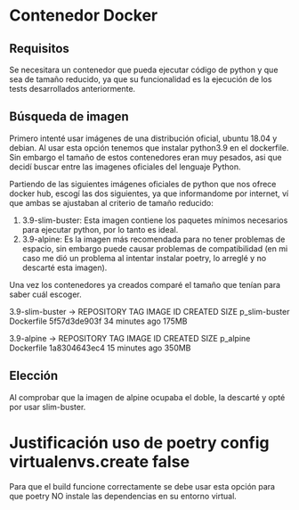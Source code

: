 # Contenedor Docker

## Requisitos
Se necesitara un contenedor que pueda ejecutar código de python y que sea de tamaño reducido, ya que su funcionalidad es la ejecución de los tests desarrollados anteriormente.

## Búsqueda de imagen
Primero intenté usar imágenes de una distribución oficial, ubuntu 18.04 y debian. Al usar esta opción tenemos que instalar python3.9 en el dockerfile. Sin embargo el tamaño de estos contenedores eran muy pesados, asi que decidí buscar entre las imagenes oficiales del lenguaje Python.

Partiendo de las siguientes imágenes oficiales de python que nos ofrece docker hub, escogí las dos siguientes, ya que informandome por internet, ví que ambas se ajustaban al criterio de tamaño reducido:
1. 3.9-slim-buster: Esta imagen contiene los paquetes mínimos necesarios para ejecutar python, por lo tanto es ideal.
3. 3.9-alpine: Es la imagen más recomendada para no tener problemas de espacio, sin embargo puede causar problemas de compatibilidad (en mi caso me dió un problema al intentar instalar poetry, lo arreglé y no descarté esta imagen).

Una vez los contenedores ya creados comparé el tamaño que tenían para saber cuál escoger.

3.9-slim-buster -> REPOSITORY      TAG          IMAGE ID       CREATED             SIZE
                   p_slim-buster   Dockerfile   5f57d3de903f   34 minutes ago      175MB

3.9-alpine      -> REPOSITORY   TAG          IMAGE ID       CREATED          SIZE
                   p_alpine     Dockerfile   1a8304643ec4   15 minutes ago   350MB

## Elección
Al comprobar que la imagen de alpine ocupaba el doble, la descarté y opté por usar slim-buster.


# Justificación uso de poetry config virtualenvs.create false
Para que el build funcione correctamente se debe usar esta opción para que poetry NO instale las dependencias en su entorno virtual.